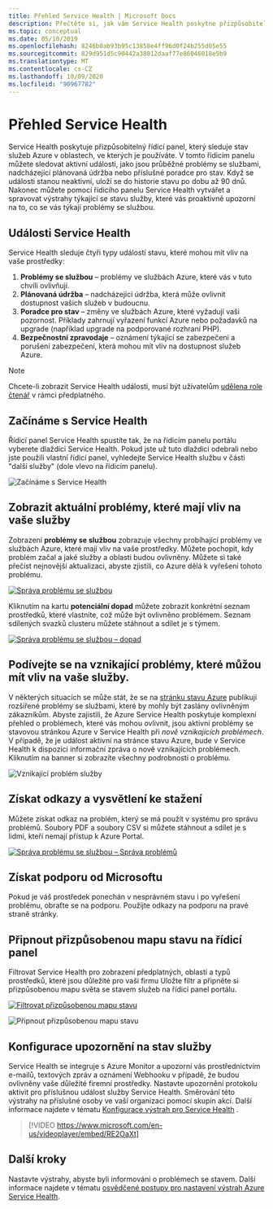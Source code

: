 ```yaml
---
title: Přehled Service Health | Microsoft Docs
description: Přečtěte si, jak vám Service Health poskytne přizpůsobitelný řídicí panel, který sleduje stav služeb Azure v oblastech, ve kterých se používají.
ms.topic: conceptual
ms.date: 05/10/2019
ms.openlocfilehash: 8246b0ab93b95c13858e4ff96d0f24b255d05e55
ms.sourcegitcommit: 829d951d5c90442a38012daaf77e86046018e5b9
ms.translationtype: MT
ms.contentlocale: cs-CZ
ms.lasthandoff: 10/09/2020
ms.locfileid: "90967782"
---
```

# <a name="service-health-overview"></a>Přehled Service Health

Service Health poskytuje přizpůsobitelný řídicí panel, který sleduje stav služeb Azure v oblastech, ve kterých je používáte. V tomto řídicím panelu můžete sledovat aktivní události, jako jsou průběžné problémy se službami, nadcházející plánovaná údržba nebo příslušné poradce pro stav. Když se události stanou neaktivní, uloží se do historie stavu po dobu až 90 dnů. Nakonec můžete pomocí řídicího panelu Service Health vytvářet a spravovat výstrahy týkající se stavu služby, které vás proaktivně upozorní na to, co se vás týkají problémy se službou.

## <a name="service-health-events"></a>Události Service Health

Service Health sleduje čtyři typy událostí stavu, které mohou mít vliv na vaše prostředky:

1. **Problémy se službou** – problémy ve službách Azure, které vás v tuto chvíli ovlivňují. 
2. **Plánovaná údržba** – nadcházející údržba, která může ovlivnit dostupnost vašich služeb v budoucnu.  
3. **Poradce pro stav** – změny ve službách Azure, které vyžadují vaši pozornost. Příklady zahrnují vyřazení funkcí Azure nebo požadavků na upgrade (například upgrade na podporované rozhraní PHP).
4. **Bezpečnostní zpravodaje** – oznámení týkající se zabezpečení a porušení zabezpečení, která mohou mít vliv na dostupnost služeb Azure.

> [!NOTE]
> Chcete-li zobrazit Service Health události, musí být uživatelům [udělena role čtenář](../role-based-access-control/role-assignments-portal.md) v rámci předplatného.

## <a name="get-started-with-service-health"></a>Začínáme s Service Health

Řídicí panel Service Health spustíte tak, že na řídicím panelu portálu vyberete dlaždici Service Health. Pokud jste už tuto dlaždici odebrali nebo jste použili vlastní řídicí panel, vyhledejte Service Health službu v části "další služby" (dole vlevo na řídicím panelu).

![Začínáme s Service Health](./media/service-health-overview/azure-service-health-overview-1.png)

## <a name="see-current-issues-which-impact-your-services"></a>Zobrazit aktuální problémy, které mají vliv na vaše služby

Zobrazení **problémy se službou** zobrazuje všechny probíhající problémy ve službách Azure, které mají vliv na vaše prostředky. Můžete pochopit, kdy problém začal a jaké služby a oblasti budou ovlivněny. Můžete si také přečíst nejnovější aktualizaci, abyste zjistili, co Azure dělá k vyřešení tohoto problému. 

[![Správa problému se službou](./media/service-health-overview/azure-service-health-overview-2.png)](./media/service-health-overview/azure-service-health-overview-2.png#lightbox)

Kliknutím na kartu **potenciální dopad** můžete zobrazit konkrétní seznam prostředků, které vlastníte, což může být ovlivněno problémem. Seznam sdílených svazků clusteru můžete stáhnout a sdílet je s týmem.

[![Správa problému se službou – dopad](./media/service-health-overview/azure-service-health-overview-4.png)](./media/service-health-overview/azure-service-health-overview-4.png#lightbox)

## <a name="see-emerging-issues-which-may-impact-your-services"></a>Podívejte se na vznikající problémy, které můžou mít vliv na vaše služby.

V některých situacích se může stát, že se na [stránku stavu Azure](https://status.azure.com) publikují rozšířené problémy se službami, které by mohly být zaslány ovlivněným zákazníkům. Abyste zajistili, že Azure Service Health poskytuje komplexní přehled o problémech, které vás mohou ovlivnit, jsou aktivní problémy se stavovou stránkou Azure v Service Health při *nově vznikajících problémech*. V případě, že je událost aktivní na stránce stavu Azure, bude v Service Health k dispozici informační zpráva o nově vznikajících problémech. Kliknutím na banner si zobrazíte všechny podrobnosti o problému.

![Vznikající problém služby](./media/service-health-overview/azure-service-health-emerging-issue.png)

## <a name="get-links-and-downloadable-explanations"></a>Získat odkazy a vysvětlení ke stažení 

Můžete získat odkaz na problém, který se má použít v systému pro správu problémů. Soubory PDF a soubory CSV si můžete stáhnout a sdílet je s lidmi, kteří nemají přístup k Azure Portal.   

[![Správa problému se službou – Správa problémů](./media/service-health-overview/azure-service-health-overview-3.png)](./media/service-health-overview/azure-service-health-overview-3.png#lightbox)

## <a name="get-support-from-microsoft"></a>Získat podporu od Microsoftu

Pokud je váš prostředek ponechán v nesprávném stavu i po vyřešení problému, obraťte se na podporu.  Použijte odkazy na podporu na pravé straně stránky.  

## <a name="pin-a-personalized-health-map-to-your-dashboard"></a>Připnout přizpůsobenou mapu stavu na řídicí panel

Filtrovat Service Health pro zobrazení předplatných, oblastí a typů prostředků, které jsou důležité pro vaši firmu Uložte filtr a připněte si přizpůsobenou mapu světa se stavem služeb na řídicí panel portálu. 

[![Filtrovat přizpůsobenou mapu stavu](./media/service-health-overview/azure-service-health-overview-6a.png)](./media/service-health-overview/azure-service-health-overview-6a.png#lightbox)

![Připnout přizpůsobenou mapu stavu](./media/service-health-overview/azure-service-health-overview-6b.png)

## <a name="configure-service-health-alerts"></a>Konfigurace upozornění na stav služby

Service Health se integruje s Azure Monitor a upozorní vás prostřednictvím e-mailů, textových zpráv a oznámení Webhooku v případě, že budou ovlivněny vaše důležité firemní prostředky. Nastavte upozornění protokolu aktivit pro příslušnou událost služby Service Health. Směrování této výstrahy na příslušné osoby ve vaší organizaci pomocí skupin akcí. Další informace najdete v tématu [Konfigurace výstrah pro Service Health](./alerts-activity-log-service-notifications-portal.md) .

>[!VIDEO https://www.microsoft.com/en-us/videoplayer/embed/RE2OaXt]

## <a name="next-steps"></a>Další kroky

Nastavte výstrahy, abyste byli informováni o problémech se stavem. Další informace najdete v tématu [osvědčené postupy pro nastavení výstrah Azure Service Health](https://www.youtube.com/watch?v=k5d5ca8K6tc&list=PLLasX02E8BPBBSqygdRvlTnHfp1POwE8K&index=6&t=0s). 
